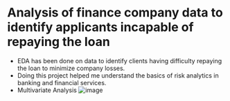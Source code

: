 # Analysis of finance company data to identify applicants incapable of repaying the loan


- EDA has been done on data to identify clients having difficulty repaying the loan to minimize company losses.
- Doing this project helped me understand the basics of risk analytics in banking and financial services.  
- Multivariate Analysis
![image](https://user-images.githubusercontent.com/103813206/182929824-2ca35009-5f54-494d-865b-7cba39bc8789.png)

